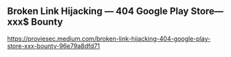## Broken Link Hijacking — 404 Google Play Store— xxx$ Bounty
https://proviesec.medium.com/broken-link-hijacking-404-google-play-store-xxx-bounty-96e79a8dfd71





